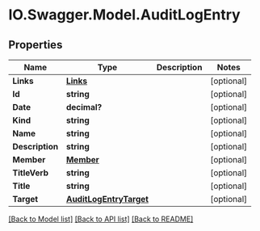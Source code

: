 # IO.Swagger.Model.AuditLogEntry
## Properties

Name | Type | Description | Notes
------------ | ------------- | ------------- | -------------
**Links** | [**Links**](Links.md) |  | [optional] 
**Id** | **string** |  | [optional] 
**Date** | **decimal?** |  | [optional] 
**Kind** | **string** |  | [optional] 
**Name** | **string** |  | [optional] 
**Description** | **string** |  | [optional] 
**Member** | [**Member**](Member.md) |  | [optional] 
**TitleVerb** | **string** |  | [optional] 
**Title** | **string** |  | [optional] 
**Target** | [**AuditLogEntryTarget**](AuditLogEntryTarget.md) |  | [optional] 

[[Back to Model list]](../README.md#documentation-for-models) [[Back to API list]](../README.md#documentation-for-api-endpoints) [[Back to README]](../README.md)

